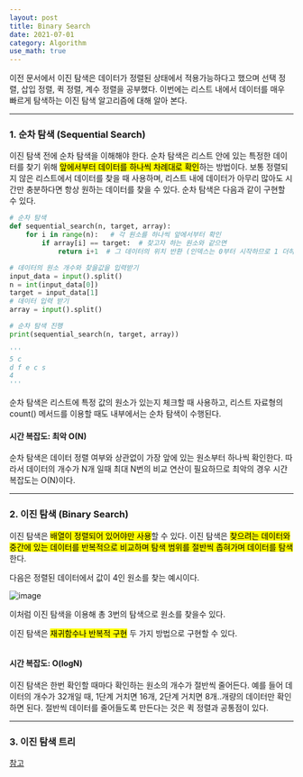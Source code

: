 ```yaml
---
layout: post
title: Binary Search
date: 2021-07-01
category: Algorithm
use_math: true
---
```


이전 문서에서 이진 탐색은 데이터가 정렬된 상태에서 적용가능하다고 했으며 선택 정렬, 삽입 정렬, 퀵 정렬, 계수 정렬을 공부했다. 이번에는 리스트 내에서 데이터를 매우 빠르게 탐색하는 이진 탐색 알고리즘에 대해 알아 본다. 

---

### 1. 순차 탐색 (Sequential Search)

이진 탐색 전에 순차 탐색을 이해해야 한다. 순차 탐색은 리스트 안에 있는 특정한 데이터를 찾기 위해 <mark>앞에서부터 데이터를 하나씩 차례대로 확인</mark>하는 방법이다. 보통 정렬되지 않은 리스트에서 데이터를 찾을 때 사용하며, 리스트 내에 데이터가 아무리 많아도 시간만 충분하다면 항상 원하는 데이터를 찾을 수 있다. 순차 탐색은 다음과 같이 구현할 수 있다. 

```python
# 순차 탐색
def sequential_search(n, target, array):
    for i in range(n):   # 각 원소를 하나씩 앞에서부터 확인
        if array[i] == target:  # 찾고자 하는 원소와 같으면 
            return i+1  # 그 데이터의 위치 반환 (인덱스는 0부터 시작하므로 1 더하기)

# 데이터의 원소 개수와 찾을값을 입력받기
input_data = input().split()
n = int(input_data[0])
target = input_data[1]
# 데이터 입력 받기
array = input().split()

# 순차 탐색 진행
print(sequential_search(n, target, array))

'''
5 c
d f e c s
4
'''
```

순차 탐색은 리스트에 특정 값의 원소가 있는지 체크할 때 사용하고, 리스트 자료형의 count() 메서드를 이용할 때도 내부에서는 순차 탐색이 수행된다. 

#### 시간 복잡도: 최악 O(N)

순차 탐색은 데이터 정렬 여부와 상관없이 가장 앞에 있는 원소부터 하나씩 확인한다. 따라서 데이터의 개수가 N개 일때 최대 N번의 비교 연산이 필요하므로 최악의 경우 시간 복잡도는 O(N)이다. 

---

### 2. 이진 탐색 (Binary Search)

이진 탐색은 <mark>배열이 정렬되어 있어야만 사용</mark>할 수 있다. 이진 탐색은 <mark>찾으려는 데이터와 중간에 있는 데이터를 반복적으로 비교하며 탐색 범위를 절반씩 좁혀가며 데이터를 탐색</mark>한다. 

다음은 정렬된 데이터에서 값이 4인 원소를 찾는 예시이다.

![image](https://user-images.githubusercontent.com/61526722/124065264-5eb4d100-da71-11eb-8a86-9c5868c8e95f.png)

이처럼 이진 탐색을 이용해 총 3번의 탐색으로 원소를 찾을수 있다. 

이진 탐색은 <mark>재귀함수나 반복적 구현</mark> 두 가지 방법으로 구현할 수 있다.

```python

```

#### 시간 복잡도: O(logN)

이진 탐색은 한번 확인할 때마다 확인하는 원소의 개수가 절반씩 줄어든다. 예를 들어 데이터의 개수가 32개일 때, 1단계 거치면 16개, 2단계 거치면 8개..개량의 데이터만 확인하면 된다. 절반씩 데이터를 줄어들도록 만든다는 것은 퀵 정렬과 공통점이 있다. 

---

### 3. 이진 탐색 트리


[참고](https://yeji-shin.github.io/datastructure/2021/07/02/8.-Tree.html)






















